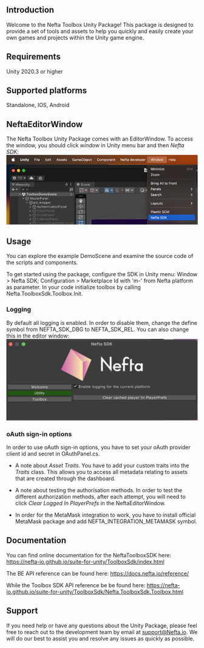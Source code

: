## Introduction

Welcome to the Nefta Toolbox Unity Package!
This package is designed to provide a set of tools and assets to help you quickly and easily create your own games and projects within the Unity game engine.

## Requirements

Unity 2020.3 or higher

## Supported platforms

Standalone, IOS, Android

## NeftaEditorWindow

The Nefta Toolbox Unity Package comes with an EditorWindow. To access the window, you should click _window_ in Unity menu bar and then _Nefta SDK_:
![Opening Nefta SDK editor window](../Documentation/NeftaSDKmenu.png)

## Usage

You can explore the example DemoScene and examine the source code of the scripts and components.

To get started using the package, configure the SDK in Unity menu: Window > Nefta SDK; Configuration > Marketplace Id with 'm-' from Nefta platform as parameter.
In your code initialize toolbox by calling Nefta.ToolboxSdk.Toolbox.Init.

### Logging

By default all logging is enabled. In order to disable them, change the define symbol from NEFTA_SDK_DBG to NEFTA_SDK_REL. You can also change this in the editor window:
![Toggle logging through editor window](../Documentation/ToggleLogging.png)

### oAuth sign-in options

In order to use oAuth sign-in options, you have to set your oAuth provider client id and secret in OAuthPanel.cs.

- A note about _Asset Traits_. You have to add your custom traits into the _Traits_ class. This allows you to access all metadata relating to assets that are created through the dashboard.

- A note about testing the authorisation methods. In order to test the different authorization methods, after each attempt, you will need to click _Clear Logged In PlayerPrefs_ in the NeftaEditorWindow.

- In order for the MetaMask integration to work, you have to install official MetaMask package and add NEFTA_INTEGRATION_METAMASK symbol.

## Documentation

You can find online documentation for the NeftaToolboxSDK here: https://nefta-io.github.io/suite-for-unity/ToolboxSdk/index.html

The BE API reference can be found here: https://docs.nefta.io/reference/

While the Toolbox SDK API reference be be found here:
https://nefta-io.github.io/suite-for-unity/ToolboxSdk/Nefta.ToolboxSdk.Toolbox.html

## Support

If you need help or have any questions about the Unity Package, please feel free to reach out to the development team by email at support@Nefta.io. We will do our best to assist you and resolve any issues as quickly as possible.
